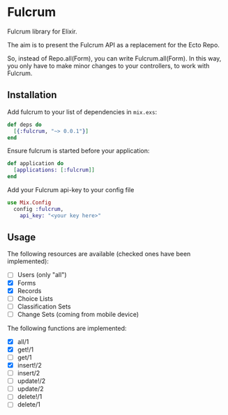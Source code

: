 # Fulcrum

Fulcrum library for Elixir.

The aim is to present the Fulcrum API as a replacement for the Ecto Repo.

So, instead of Repo.all(Form), you can write Fulcrum.all(Form). In this way, you only have to make minor changes to your controllers, to work with Fulcrum.

## Installation

Add fulcrum to your list of dependencies in `mix.exs`:

```elixir
def deps do
  [{:fulcrum, "~> 0.0.1"}]
end
```

Ensure fulcrum is started before your application:

```elixir
def application do
  [applications: [:fulcrum]]
end
```

Add your Fulcrum api-key to your config file

```elixir
use Mix.Config
  config :fulcrum,
    api_key: "<your key here>"
```

## Usage

The following resources are available (checked ones have been implemented):

  - [ ] Users (only "all")
  - [x] Forms
  - [x] Records
  - [ ] Choice Lists
  - [ ] Classification Sets
  - [ ] Change Sets (coming from mobile device)

The following functions are implemented:
  - [x] all/1
  - [x] get!/1
  - [ ] get/1
  - [x] insert!/2
  - [ ] insert/2
  - [ ] update!/2
  - [ ] update/2
  - [ ] delete!/1
  - [ ] delete/1
